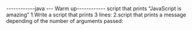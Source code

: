 ------------java ---	Warm up------------
script that prints “JavaScript is amazing”
1.Write a script that prints 3 lines:
2.script that prints a message depending of the number of arguments passed:
